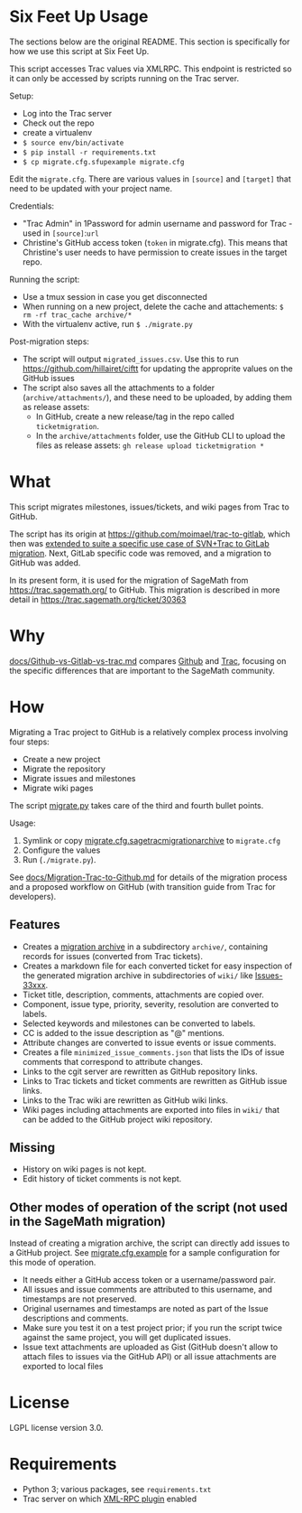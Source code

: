 Six Feet Up Usage
=================

The sections below are the original README. This section is specifically for how we use this script at Six Feet Up.

This script accesses Trac values via XMLRPC. This endpoint is restricted so it can only be accessed by scripts running on the Trac server.

Setup:
* Log into the Trac server
* Check out the repo
* create a virtualenv
* `$ source env/bin/activate`
* `$ pip install -r requirements.txt`
* `$ cp migrate.cfg.sfupexample migrate.cfg`

Edit the `migrate.cfg`. There are various values in `[source]` and `[target]` that need to be updated with your project name.

Credentials:
* "Trac Admin" in 1Password for admin username and password for Trac - used in `[source]`:`url`
* Christine's GitHub access token (`token` in migrate.cfg). This means that Christine's user needs to have permission to create issues in the target repo.

Running the script:
* Use a tmux session in case you get disconnected
* When running on a new project, delete the cache and attachements: `$ rm -rf trac_cache archive/*`
* With the virtualenv active, run `$ ./migrate.py`

Post-migration steps:
* The script will output `migrated_issues.csv`. Use this to run https://github.com/hillairet/ciftt for updating the approprite values on the GitHub issues
* The script also saves all the attachments to a folder (`archive/attachments/`), and these need to be uploaded, by adding them as release assets:
  * In GitHub, create a new release/tag in the repo called `ticketmigration`.
  * In the `archive/attachments` folder, use the GitHub CLI to upload the files as release assets: `gh release upload ticketmigration *`

What
=====

This script migrates milestones, issues/tickets, and wiki pages from Trac to GitHub.

The script has its origin at https://github.com/moimael/trac-to-gitlab,
which then was [extended to suite a specific use case of SVN+Trac to GitLab migration](https://www.gams.com/~stefan/svn2git/).
Next, GitLab specific code was removed, and a migration to GitHub was added.

In its present form, it is used for the migration of SageMath from
https://trac.sagemath.org/ to GitHub. This migration is described in more detail in
https://trac.sagemath.org/ticket/30363

Why
===

[docs/Github-vs-Gitlab-vs-trac.md](docs/Github-vs-Gitlab-vs-trac.md) compares
[Github](https://github.com/) and [Trac](https://trac.sagemath.org/),
focusing on the specific differences that are important to the SageMath
community.

How
====

Migrating a Trac project to GitHub is a relatively complex process involving four steps:

 * Create a new project
 * Migrate the repository
 * Migrate issues and milestones
 * Migrate wiki pages

The script [migrate.py](./migrate.py) takes care of the third and fourth bullet points.

Usage:

  1. Symlink or copy [migrate.cfg.sagetracmigrationarchive](./migrate.cfg.sagetracmigrationarchive) to ```migrate.cfg```
  2. Configure the values
  3. Run (```./migrate.py```).

See [docs/Migration-Trac-to-Github.md](docs/Migration-Trac-to-Github.md) for details of the migration process
and a proposed workflow on GitHub (with transition guide from Trac for developers).

Features
--------

 * Creates a [migration archive](https://github.github.com/enterprise-migrations/#/./2.1-export-archive-format)
   in a subdirectory ``archive/``, containing records for issues (converted from Trac tickets).
 * Creates a markdown file for each converted ticket for easy inspection of the generated migration archive
   in subdirectories of ``wiki/`` like [Issues-33xxx](https://github.com/sagemath/trac_to_gh/tree/main/Issues-33xxx).
 * Ticket title, description, comments, attachments are copied over.
 * Component, issue type, priority, severity, resolution are converted to labels.
 * Selected keywords and milestones can be converted to labels.
 * CC is added to the issue description as "@" mentions.
 * Attribute changes are converted to issue events or issue comments.
 * Creates a file ``minimized_issue_comments.json`` that lists the IDs of issue comments that
   correspond to attribute changes.
 * Links to the cgit server are rewritten as GitHub repository links.
 * Links to Trac tickets and ticket comments are rewritten as GitHub issue links.
 * Links to the Trac wiki are rewritten as GitHub wiki links.
 * Wiki pages including attachments are exported into files in ``wiki/`` that can be
   added to the GitHub project wiki repository.

Missing
-------

 * History on wiki pages is not kept.
 * Edit history of ticket comments is not kept.

Other modes of operation of the script (not used in the SageMath migration)
---------------------------------------------------------------------------

Instead of creating a migration archive, the script can directly add issues to a GitHub project.
See [migrate.cfg.example](./migrate.cfg.example) for a sample configuration for this mode of operation.

 * It needs either a GitHub access token or a username/password pair.
 * All issues and issue comments are attributed to this username, and timestamps are not preserved.
 * Original usernames and timestamps are noted as part of the Issue descriptions and comments.
 * Make sure you test it on a test project prior; if you run the script twice against the same project,
   you will get duplicated issues.
 * Issue text attachments are uploaded as Gist (GitHub doesn't allow to attach files to issues via the GitHub API)
   or all issue attachments are exported to local files


License
=======

LGPL license version 3.0.

Requirements
==============

 * Python 3; various packages, see ```requirements.txt```
 * Trac server on which [XML-RPC plugin](http://trac-hacks.org/wiki/XmlRpcPlugin) enabled
